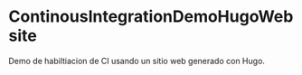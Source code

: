 # ContinousIntegrationDemoHugoWebsite
Demo de habiltiacion de CI usando un sitio web generado con Hugo.
